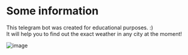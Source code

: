 # Some information

This telegram bot was created for educational purposes. :) <br>
It will help you to find out the exact weather in any city at the moment!

![image](https://github.com/itsannaw/weather-ruby-bot/assets/124448660/63c73739-0dc0-4cfe-a17e-09ae2fc882dd)

